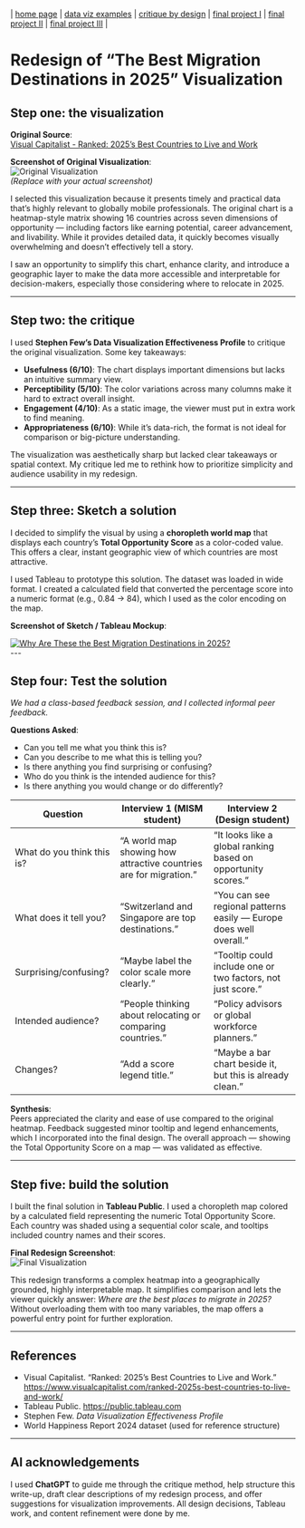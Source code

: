| [home page](https://smadinen7.github.io/saipranav_tswd-portfolio/critique-by-design) | [data viz examples](dataviz-examples) | [critique by design](critique-by-design) | [final project I](final-project-part-one) | [final project II](final-project-part-two) | [final project III](final-project-part-three) |

# Redesign of “The Best Migration Destinations in 2025” Visualization

## Step one: the visualization

**Original Source**:  
[Visual Capitalist - Ranked: 2025’s Best Countries to Live and Work](https://www.visualcapitalist.com/ranked-2025s-best-countries-to-live-and-work/)

**Screenshot of Original Visualization**:  
![Original Visualization](./images/original_viz.png)  
*(Replace with your actual screenshot)*

I selected this visualization because it presents timely and practical data that’s highly relevant to globally mobile professionals. The original chart is a heatmap-style matrix showing 16 countries across seven dimensions of opportunity — including factors like earning potential, career advancement, and livability. While it provides detailed data, it quickly becomes visually overwhelming and doesn’t effectively tell a story.

I saw an opportunity to simplify this chart, enhance clarity, and introduce a geographic layer to make the data more accessible and interpretable for decision-makers, especially those considering where to relocate in 2025.

---

## Step two: the critique

I used **Stephen Few’s Data Visualization Effectiveness Profile** to critique the original visualization. Some key takeaways:

- **Usefulness (6/10)**: The chart displays important dimensions but lacks an intuitive summary view.
- **Perceptibility (5/10)**: The color variations across many columns make it hard to extract overall insight.
- **Engagement (4/10)**: As a static image, the viewer must put in extra work to find meaning.
- **Appropriateness (6/10)**: While it’s data-rich, the format is not ideal for comparison or big-picture understanding.

The visualization was aesthetically sharp but lacked clear takeaways or spatial context. My critique led me to rethink how to prioritize simplicity and audience usability in my redesign.

---

## Step three: Sketch a solution

I decided to simplify the visual by using a **choropleth world map** that displays each country’s **Total Opportunity Score** as a color-coded value. This offers a clear, instant geographic view of which countries are most attractive.

I used Tableau to prototype this solution. The dataset was loaded in wide format. I created a calculated field that converted the percentage score into a numeric format (e.g., 0.84 → 84), which I used as the color encoding on the map.

**Screenshot of Sketch / Tableau Mockup**:  
<div class='tableauPlaceholder' id='viz1743589716935' style='position: relative'><noscript><a href='#'><img alt='Why Are These the Best Migration Destinations in 2025? ' src='https:&#47;&#47;public.tableau.com&#47;static&#47;images&#47;Bo&#47;Book1partly&#47;Sheet1&#47;1_rss.png' style='border: none' /></a></noscript><object class='tableauViz'  style='display:none;'><param name='host_url' value='https%3A%2F%2Fpublic.tableau.com%2F' /> <param name='embed_code_version' value='3' /> <param name='site_root' value='' /><param name='name' value='Book1partly&#47;Sheet1' /><param name='tabs' value='no' /><param name='toolbar' value='yes' /><param name='static_image' value='https:&#47;&#47;public.tableau.com&#47;static&#47;images&#47;Bo&#47;Book1partly&#47;Sheet1&#47;1.png' /> <param name='animate_transition' value='yes' /><param name='display_static_image' value='yes' /><param name='display_spinner' value='yes' /><param name='display_overlay' value='yes' /><param name='display_count' value='yes' /><param name='language' value='en-US' /><param name='filter' value='publish=yes' /></object></div>                
<script type='text/javascript'>                    
  var divElement = document.getElementById('viz1743589716935');                    
  var vizElement = divElement.getElementsByTagName('object')[0];                    
  vizElement.style.width='100%';vizElement.style.height=(divElement.offsetWidth*0.75)+'px';
  var scriptElement = document.createElement('script');
  scriptElement.src = 'https://public.tableau.com/javascripts/api/viz_v1.js';
  vizElement.parentNode.insertBefore(scriptElement, vizElement);
</script>
---

## Step four: Test the solution

_We had a class-based feedback session, and I collected informal peer feedback._

**Questions Asked**:

- Can you tell me what you think this is?
- Can you describe to me what this is telling you?
- Is there anything you find surprising or confusing?
- Who do you think is the intended audience for this?
- Is there anything you would change or do differently?

| Question | Interview 1 (MISM student) | Interview 2 (Design student) |
|----------|-----------------------------|-------------------------------|
| What do you think this is? | “A world map showing how attractive countries are for migration.” | “It looks like a global ranking based on opportunity scores.” |
| What does it tell you? | “Switzerland and Singapore are top destinations.” | “You can see regional patterns easily — Europe does well overall.” |
| Surprising/confusing? | “Maybe label the color scale more clearly.” | “Tooltip could include one or two factors, not just score.” |
| Intended audience? | “People thinking about relocating or comparing countries.” | “Policy advisors or global workforce planners.” |
| Changes? | “Add a score legend title.” | “Maybe a bar chart beside it, but this is already clean.” |

**Synthesis**:  
Peers appreciated the clarity and ease of use compared to the original heatmap. Feedback suggested minor tooltip and legend enhancements, which I incorporated into the final design. The overall approach — showing the Total Opportunity Score on a map — was validated as effective.

---

## Step five: build the solution

I built the final solution in **Tableau Public**. I used a choropleth map colored by a calculated field representing the numeric Total Opportunity Score. Each country was shaded using a sequential color scale, and tooltips included country names and their scores.

**Final Redesign Screenshot**:  
![Final Visualization](./images/final_map.png)

This redesign transforms a complex heatmap into a geographically grounded, highly interpretable map. It simplifies comparison and lets the viewer quickly answer: *Where are the best places to migrate in 2025?* Without overloading them with too many variables, the map offers a powerful entry point for further exploration.

---

## References

- Visual Capitalist. “Ranked: 2025’s Best Countries to Live and Work.”  
  https://www.visualcapitalist.com/ranked-2025s-best-countries-to-live-and-work/
- Tableau Public. https://public.tableau.com
- Stephen Few. *Data Visualization Effectiveness Profile*
- World Happiness Report 2024 dataset (used for reference structure)

---

## AI acknowledgements

I used **ChatGPT** to guide me through the critique method, help structure this write-up, draft clear descriptions of my redesign process, and offer suggestions for visualization improvements. All design decisions, Tableau work, and content refinement were done by me.

